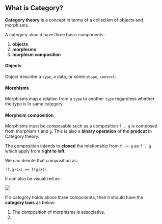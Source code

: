 ## What is Category?

**Category theory** is a concept in terms of a collection of objects and morphisms.

A category should have three basic components:

1. **objects** 
2. **morphisms** 
3. **morphism composition**

#### Objects

Object describe a `type`, a data, or some `shape`, `context`.


#### Morphisms

Morphisms map a relation from a `type` to another `type` regardless whether the type is in same category.

#### Morphsim composition


Morphisms must be composable such as a composition `f . g` is composed from morphism `f` and `g`. This is also a **binary operation** of the **prodcut** in Category theory. 

The composition intends to **closed** the relationship from `f -> g` as `f . g` which apply from **right to left**.

We can denote that composition as:

`(f.g)(x) == f(g(x))`

It can also be visualized as:

![](https://upload.wikimedia.org/wikipedia/commons/thumb/e/ef/Commutative_diagram_for_morphism.svg/200px-Commutative_diagram_for_morphism.svg.png)


If a category holds above three components, then it should have the **category laws** as below:

1. The composition of morphisms is associative.
2. 


